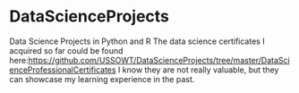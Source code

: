 # DataScienceProjects
Data Science Projects in Python and R
The data science certificates I acquired so far could be found here:https://github.com/USSOWT/DataScienceProjects/tree/master/DataScienceProfessionalCertificates
I know they are not really valuable, but they can showcase my learning experience in the past.
